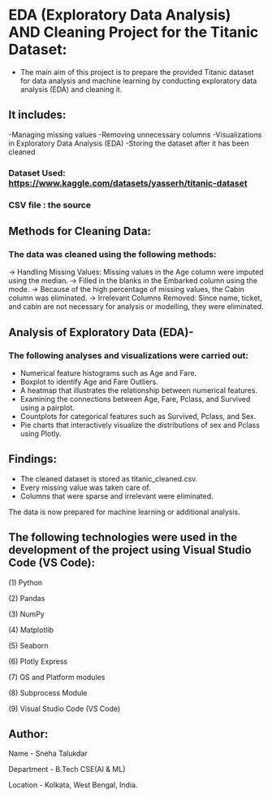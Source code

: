 # EDA (Exploratory Data Analysis) AND Cleaning Project for the Titanic Dataset:

- The main aim of this project is to prepare the provided Titanic dataset for data analysis and machine learning by conducting exploratory data analysis (EDA) and cleaning it.

## It includes:
-Managing missing values
-Removing unnecessary columns
-Visualizations in Exploratory Data Analysis (EDA)
-Storing the dataset after it has been cleaned

### Dataset Used: https://www.kaggle.com/datasets/yasserh/titanic-dataset
### CSV file : the source

## Methods for Cleaning Data:
### The data was cleaned using the following methods:

-> Handling Missing Values: Missing values in the Age column were imputed using the median.
-> Filled in the blanks in the Embarked column using the mode.
-> Because of the high percentage of missing values, the Cabin column was eliminated.
-> Irrelevant Columns Removed: Since name, ticket, and cabin are not necessary for analysis or modelling, they were eliminated.

## Analysis of Exploratory Data (EDA)-
### The following analyses and visualizations were carried out:
- Numerical feature histograms such as Age and Fare.
- Boxplot to identify Age and Fare Outliers.
- A heatmap that illustrates the relationship between numerical features.
- Examining the connections between Age, Fare, Pclass, and Survived using a pairplot.
- Countplots for categorical features such as Survived, Pclass, and Sex.
- Pie charts that interactively visualize the distributions of sex and Pclass using Plotly.

## Findings:
- The cleaned dataset is stored as titanic_cleaned.csv.
- Every missing value was taken care of.
- Columns that were sparse and irrelevant were eliminated.

The data is now prepared for machine learning or additional analysis.

## The following technologies were used in the development of the project using Visual Studio Code (VS Code):
(1) Python

(2) Pandas

(3) NumPy

(4) Matplotlib

(5) Seaborn

(6) Plotly Express

(7) OS and Platform modules

(8) Subprocess Module

(9) Visual Studio Code (VS Code)



## Author:
Name - Sneha Talukdar 

Department - B.Tech CSE(AI & ML)

Location - Kolkata, West Bengal, India.



